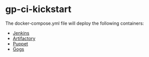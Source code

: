 # gp-ci-kickstart

The docker-compose.yml file will deploy the following containers:

* [Jenkins](https://hub.docker.com/r/jenkins/jenkins/)
* [Artifactory](https://github.com/jfrog/artifactory-docker-examples/tree/master/docker-compose)
* [Puppet]()
* [Gogs]()



